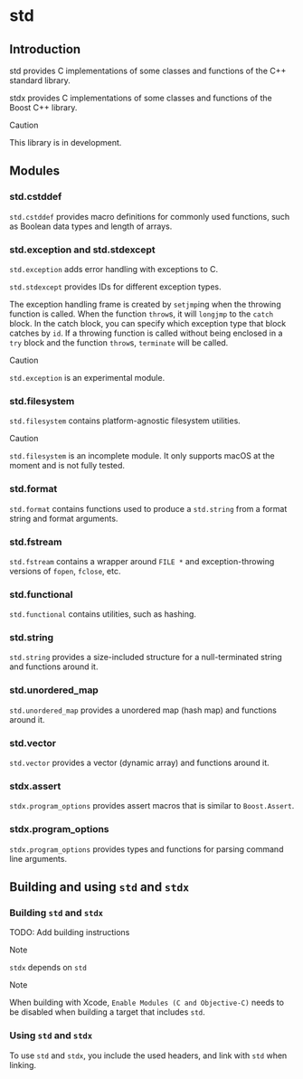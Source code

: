 #  std

## Introduction

std provides C implementations of some classes and functions of the C++ standard library.

stdx provides C implementations of some classes and functions of the Boost C++ library.

> [!CAUTION]
> This library is in development.

## Modules

### std.cstddef

`std.cstddef` provides macro definitions for commonly used functions, such as Boolean data types and length of arrays.

### std.exception and std.stdexcept

`std.exception` adds error handling with exceptions to C.

`std.stdexcept` provides IDs for different exception types.

The exception handling frame is created by `setjmp`ing when the throwing function is called.
When the function `throw`s, it will `longjmp` to the `catch` block.
In the catch block, you can specify which exception type that block catches by `id`.
If a throwing function is called without being enclosed in a `try` block and the function `throw`s, `terminate` will be called.

> [!CAUTION]
> `std.exception` is an experimental module.

### std.filesystem

`std.filesystem` contains platform-agnostic filesystem utilities.

> [!CAUTION]
> `std.filesystem` is an incomplete module. It only supports macOS at the moment and is not fully tested.

### std.format

`std.format` contains functions used to produce a `std.string` from a format string and format arguments.

### std.fstream

`std.fstream` contains a wrapper around `FILE *` and exception-throwing versions of `fopen`, `fclose`, etc.

### std.functional

`std.functional` contains utilities, such as hashing.

### std.string
`std.string` provides a size-included structure for a null-terminated string and functions around it.

### std.unordered_map

`std.unordered_map` provides a unordered map (hash map) and functions around it.

### std.vector
`std.vector` provides a vector (dynamic array) and functions around it.

### stdx.assert
`stdx.program_options` provides assert macros that is similar to `Boost.Assert`.

### stdx.program_options
`stdx.program_options` provides types and functions for parsing command line arguments.

## Building and using `std` and `stdx`

### Building `std` and `stdx`

TODO: Add building instructions

> [!NOTE]
> `stdx` depends on `std`

> [!NOTE]
> When building with Xcode, `Enable Modules (C and Objective-C)` needs to be disabled when building a target that includes `std`.

### Using `std` and `stdx`

To use `std` and `stdx`, you include the used headers, and link with `std` when linking.

